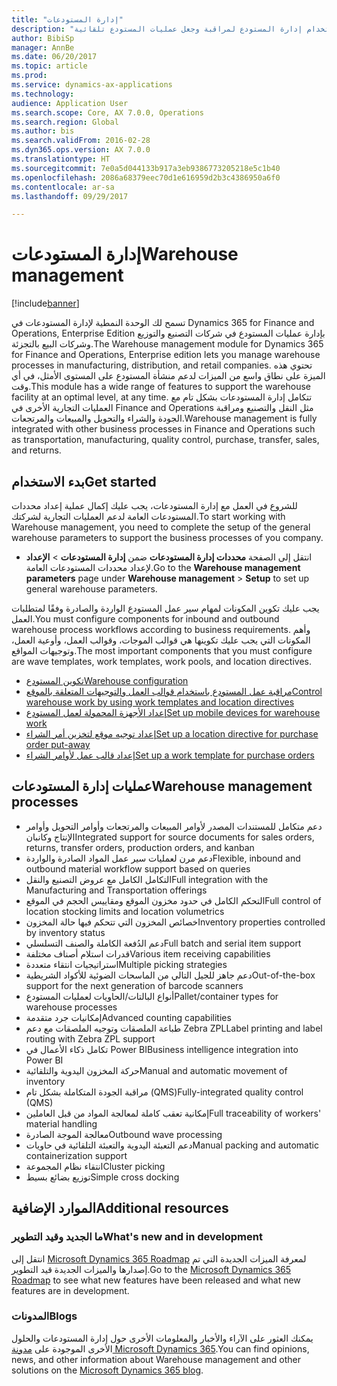 ```yaml
---
title: "إدارة المستودعات"
description: "استخدام إدارة المستودع لمراقبة وجعل عمليات المستودع تلقائية."
author: BibiSp
manager: AnnBe
ms.date: 06/20/2017
ms.topic: article
ms.prod: 
ms.service: dynamics-ax-applications
ms.technology: 
audience: Application User
ms.search.scope: Core, AX 7.0.0, Operations
ms.search.region: Global
ms.author: bis
ms.search.validFrom: 2016-02-28
ms.dyn365.ops.version: AX 7.0.0
ms.translationtype: HT
ms.sourcegitcommit: 7e0a5d044133b917a3eb9386773205218e5c1b40
ms.openlocfilehash: 2086a68379eec70d1e616959d2b3c4386950a6f0
ms.contentlocale: ar-sa
ms.lasthandoff: 09/29/2017

---
```

# <a name="warehouse-management"></a><span data-ttu-id="4b399-103">إدارة المستودعات</span><span class="sxs-lookup"><span data-stu-id="4b399-103">Warehouse management</span></span>

[!include[banner](../includes/banner.md)]

<span data-ttu-id="4b399-104">تسمح لك الوحدة النمطية لإدارة المستودعات في Dynamics 365 for Finance and Operations, Enterprise Edition بإدارة عمليات المستودع في شركات التصنيع والتوزيع وشركات البيع بالتجزئة.</span><span class="sxs-lookup"><span data-stu-id="4b399-104">The Warehouse management module for Dynamics 365 for Finance and Operations, Enterprise edition lets you manage warehouse processes in manufacturing, distribution, and retail companies.</span></span> <span data-ttu-id="4b399-105">تحتوي هذه الميزة على نطاق واسع من الميزات لدعم منشأة المستودع على المستوى الأمثل، في أي وقت.</span><span class="sxs-lookup"><span data-stu-id="4b399-105">This module has a wide range of features to support the warehouse facility at an optimal level, at any time.</span></span> <span data-ttu-id="4b399-106">تتكامل إدارة المستودعات بشكل تام مع العمليات التجارية الأخرى في Finance and Operations مثل النقل والتصنيع ومراقبة الجودة والشراء والتحويل والمبيعات والمرتجعات.</span><span class="sxs-lookup"><span data-stu-id="4b399-106">Warehouse management is fully integrated with other business processes in Finance and Operations such as transportation, manufacturing, quality control, purchase, transfer, sales, and returns.</span></span>

## <a name="get-started"></a><span data-ttu-id="4b399-107">بدء الاستخدام</span><span class="sxs-lookup"><span data-stu-id="4b399-107">Get started</span></span>
<span data-ttu-id="4b399-108">للشروع في العمل مع إدارة المستودعات، يجب عليك إكمال عملية إعداد محددات المستودعات العامة لدعم العمليات التجارية لشركتك.</span><span class="sxs-lookup"><span data-stu-id="4b399-108">To start working with Warehouse management, you need to complete the setup of the general warehouse parameters to support the business processes of you company.</span></span>

- <span data-ttu-id="4b399-109">انتقل إلى الصفحة **محددات إدارة المستودعات** ضمن **إدارة المستودعات** > **الإعداد** لإعداد محددات المستودعات العامة.</span><span class="sxs-lookup"><span data-stu-id="4b399-109">Go to the **Warehouse management parameters** page under **Warehouse management** > **Setup** to set up general warehouse parameters.</span></span>

<span data-ttu-id="4b399-110">يجب عليك تكوين المكونات لمهام سير عمل المستودع الواردة والصادرة وفقًا لمتطلبات العمل.</span><span class="sxs-lookup"><span data-stu-id="4b399-110">You must configure components for inbound and outbound warehouse process workflows according to business requirements.</span></span> <span data-ttu-id="4b399-111">وأهم المكونات التي يجب عليك تكوينها هي قوالب الموجات، وقوالب العمل، وأوعية العمل، وتوجيهات المواقع.</span><span class="sxs-lookup"><span data-stu-id="4b399-111">The most important components that you must configure are wave templates, work templates, work pools, and location directives.</span></span>

- [<span data-ttu-id="4b399-112">تكوين المستودع</span><span class="sxs-lookup"><span data-stu-id="4b399-112">Warehouse configuration</span></span>](warehouse-configuration.md)
- [<span data-ttu-id="4b399-113">مراقبة عمل المستودع باستخدام قوالب العمل والتوجيهات المتعلقة بالموقع</span><span class="sxs-lookup"><span data-stu-id="4b399-113">Control warehouse work by using work templates and location directives</span></span>](control-warehouse-location-directives.md)
- [<span data-ttu-id="4b399-114">إعداد الأجهزة المحمولة لعمل المستودع</span><span class="sxs-lookup"><span data-stu-id="4b399-114">Set up mobile devices for warehouse work</span></span>](configure-mobile-devices-warehouse.md)
- [<span data-ttu-id="4b399-115">إعداد توجيه موقع لتخزين أمر الشراء</span><span class="sxs-lookup"><span data-stu-id="4b399-115">Set up a location directive for purchase order put-away</span></span>](../transportation/tasks/set-up-location-directive-purchase-order-put-away.md)
- [<span data-ttu-id="4b399-116">إعداد قالب عمل لأوامر الشراء</span><span class="sxs-lookup"><span data-stu-id="4b399-116">Set up a work template for purchase orders</span></span>](./tasks/set-up-work-template-purchase-orders.md)

## <a name="warehouse-management-processes"></a><span data-ttu-id="4b399-117">عمليات إدارة المستودعات</span><span class="sxs-lookup"><span data-stu-id="4b399-117">Warehouse management processes</span></span>
- <span data-ttu-id="4b399-118">دعم متكامل للمستندات المصدر لأوامر المبيعات والمرتجعات‬ وأوامر التحويل وأوامر الإنتاج وكانبان</span><span class="sxs-lookup"><span data-stu-id="4b399-118">Integrated support for source documents for sales orders, returns, transfer orders, production orders, and kanban</span></span>  
- <span data-ttu-id="4b399-119">دعم مرن لعمليات سير عمل المواد الصادرة والواردة</span><span class="sxs-lookup"><span data-stu-id="4b399-119">Flexible, inbound and outbound material workflow support based on queries</span></span>
- <span data-ttu-id="4b399-120">التكامل الكامل مع عروض التصنيع والنقل</span><span class="sxs-lookup"><span data-stu-id="4b399-120">Full integration with the Manufacturing and Transportation offerings</span></span>
- <span data-ttu-id="4b399-121">التحكم الكامل في حدود مخزون الموقع‬ ومقاييس الحجم في الموقع‬</span><span class="sxs-lookup"><span data-stu-id="4b399-121">Full control of location stocking limits and location volumetrics</span></span>
- <span data-ttu-id="4b399-122">خصائص المخزون التي تتحكم فيها حالة المخزون</span><span class="sxs-lookup"><span data-stu-id="4b399-122">Inventory properties controlled by inventory status</span></span>
- <span data-ttu-id="4b399-123">دعم الدُفعة الكاملة والصنف التسلسلي</span><span class="sxs-lookup"><span data-stu-id="4b399-123">Full batch and serial item support</span></span>
- <span data-ttu-id="4b399-124">قدرات استلام أصناف مختلفة</span><span class="sxs-lookup"><span data-stu-id="4b399-124">Various item receiving capabilities</span></span>
- <span data-ttu-id="4b399-125">استراتيجيات انتقاء متعددة</span><span class="sxs-lookup"><span data-stu-id="4b399-125">Multiple picking strategies</span></span>
- <span data-ttu-id="4b399-126">دعم جاهز للجيل التالي من الماسحات الضوئية للأكواد الشريطية</span><span class="sxs-lookup"><span data-stu-id="4b399-126">Out-of-the-box support for the next generation of barcode scanners</span></span>
- <span data-ttu-id="4b399-127">أنواع البالتات/الحاويات لعمليات المستودع</span><span class="sxs-lookup"><span data-stu-id="4b399-127">Pallet/container types for warehouse processes</span></span>
- <span data-ttu-id="4b399-128">إمكانيات جرد متقدمة</span><span class="sxs-lookup"><span data-stu-id="4b399-128">Advanced counting capabilities</span></span>
- <span data-ttu-id="4b399-129">طباعة الملصقات وتوجيه الملصقات مع دعم Zebra ZPL</span><span class="sxs-lookup"><span data-stu-id="4b399-129">Label printing and label routing with Zebra ZPL support</span></span>
- <span data-ttu-id="4b399-130">تكامل ذكاء الأعمال في Power BI</span><span class="sxs-lookup"><span data-stu-id="4b399-130">Business intelligence integration into Power BI</span></span>
- <span data-ttu-id="4b399-131">حركة المخزون اليدوية والتلقائية</span><span class="sxs-lookup"><span data-stu-id="4b399-131">Manual and automatic movement of inventory</span></span>
- <span data-ttu-id="4b399-132">مراقبة الجودة المتكاملة بشكل تام (QMS)</span><span class="sxs-lookup"><span data-stu-id="4b399-132">Fully-integrated quality control (QMS)</span></span>
- <span data-ttu-id="4b399-133">إمكانية تعقب كاملة لمعالجة المواد من قبل العاملين</span><span class="sxs-lookup"><span data-stu-id="4b399-133">Full traceability of workers' material handling</span></span>
- <span data-ttu-id="4b399-134">معالجة الموجة الصادرة</span><span class="sxs-lookup"><span data-stu-id="4b399-134">Outbound wave processing</span></span>
- <span data-ttu-id="4b399-135">دعم التعبئة اليدوية والتعبئة التلقائية في حاويات</span><span class="sxs-lookup"><span data-stu-id="4b399-135">Manual packing and automatic containerization support</span></span>
- <span data-ttu-id="4b399-136">انتقاء نظام المجموعة</span><span class="sxs-lookup"><span data-stu-id="4b399-136">Cluster picking</span></span>
- <span data-ttu-id="4b399-137">توزيع بضائع بسيط</span><span class="sxs-lookup"><span data-stu-id="4b399-137">Simple cross docking</span></span>

## <a name="additional-resources"></a><span data-ttu-id="4b399-138">الموارد الإضافية</span><span class="sxs-lookup"><span data-stu-id="4b399-138">Additional resources</span></span>
### <a name="whats-new-and-in-development"></a><span data-ttu-id="4b399-139">ما الجديد وقيد التطوير</span><span class="sxs-lookup"><span data-stu-id="4b399-139">What's new and in development</span></span>
<span data-ttu-id="4b399-140">انتقل إلى [Microsoft Dynamics 365 Roadmap](https://roadmap.dynamics.com/) لمعرفة الميزات الجديدة التي تم إصدارها والميزات الجديدة قيد التطوير.</span><span class="sxs-lookup"><span data-stu-id="4b399-140">Go to the [Microsoft Dynamics 365 Roadmap](https://roadmap.dynamics.com/) to see what new features have been released and what new features are in development.</span></span>

### <a name="blogs"></a><span data-ttu-id="4b399-141">المدونات</span><span class="sxs-lookup"><span data-stu-id="4b399-141">Blogs</span></span>
<span data-ttu-id="4b399-142">يمكنك العثور على الآراء واﻷخبار والمعلومات الأخرى حول إدارة المستودعات والحلول الأخرى الموجودة على [مدونة Microsoft Dynamics 365](https://community.dynamics.com/b/msftdynamicsblog).</span><span class="sxs-lookup"><span data-stu-id="4b399-142">You can find opinions, news, and other information about Warehouse management and other solutions on the [Microsoft Dynamics 365 blog](https://community.dynamics.com/b/msftdynamicsblog).</span></span>


 


